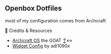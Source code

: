 ## Openbox Dotfiles
most of my configuration comes from Archcraft

💾 Credits & Resources
- [Archcraft OS](https://github.com/archcraft-os) the GOAT ↕️↔️
- [Widget Config](https://github.com/adi1090x/widgets) by adi1090x
